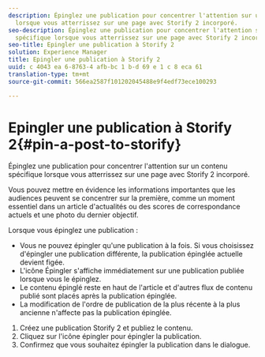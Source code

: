 ```yaml
---
description: Épinglez une publication pour concentrer l'attention sur un contenu spécifique
  lorsque vous atterrissez sur une page avec Storify 2 incorporé.
seo-description: Épinglez une publication pour concentrer l'attention sur un contenu
  spécifique lorsque vous atterrissez sur une page avec Storify 2 incorporé.
seo-title: Epingler une publication à Storify 2
solution: Experience Manager
title: Epingler une publication à Storify 2
uuid: c 4043 ea 6-8763-4 afb-bc 1 b-d 69 e 1 c 8 eca 61
translation-type: tm+mt
source-git-commit: 566ea2587f101202045488e9f4edf73ece100293

---
```



# Epingler une publication à Storify 2{#pin-a-post-to-storify}

Épinglez une publication pour concentrer l'attention sur un contenu spécifique lorsque vous atterrissez sur une page avec Storify 2 incorporé.

Vous pouvez mettre en évidence les informations importantes que les audiences peuvent se concentrer sur la première, comme un moment essentiel dans un article d'actualités ou des scores de correspondance actuels et une photo du dernier objectif.

Lorsque vous épinglez une publication :

* Vous ne pouvez épingler qu'une publication à la fois. Si vous choisissez d'épingler une publication différente, la publication épinglée actuelle devient figée.
* L'icône Épingler s'affiche immédiatement sur une publication publiée lorsque vous le épinglez.
* Le contenu épinglé reste en haut de l'article et d'autres flux de contenu publié sont placés après la publication épinglée.
* La modification de l'ordre de publication de la plus récente à la plus ancienne n'affecte pas la publication épinglée.

1. Créez une publication Storify 2 et publiez le contenu.
1. Cliquez sur l'icône épingler pour épingler la publication.
1. Confirmez que vous souhaitez épingler la publication dans le dialogue.
